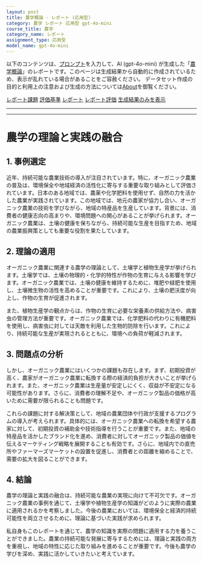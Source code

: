 ```yaml
---
layout: post
title: 農学概論 - レポート (応用型)
category: 農学 レポート 応用型 gpt-4o-mini
course_title: 農学
category_name: レポート
assignment_type: 応用型
model_name: gpt-4o-mini
---
```


以下のコンテンツは、[プロンプト](http://127.0.0.1:8000/generated/農学/gpt-4o-mini/prompt_レポート-応用型.md)を入力して、AI (gpt-4o-mini) が生成した「[農学概論](/contents/農学/)」のレポートです。このページは生成結果から自動的に作成されているため、表示が乱れている場合があることをご容赦ください。
データセット作成の目的と利用上の注意および生成の方法については[About](/About)を御覧ください。

[レポート課題](../レポート課題-応用型)
[評価基準](../評価基準-応用型)
[レポート](../レポート-応用型)
[レポート評価](../レポート評価-応用型)
[生成結果のみを表示](http://127.0.0.1:8000/generated/農学/gpt-4o-mini/レポート-応用型.md)
  

***
***
  
# 農学の理論と実践の融合

## 1. 事例選定

近年、持続可能な農業技術の導入が注目されています。特に、オーガニック農業の普及は、環境保全や地域経済の活性化に寄与する重要な取り組みとして評価されています。日本のある地域では、農薬や化学肥料を使用せず、自然の力を活かした農業が実践されています。この地域では、地元の農家が協力し合い、オーガニック農業の技術を学びながら、地域の特産品を生産しています。背景には、消費者の健康志向の高まりや、環境問題への関心があることが挙げられます。オーガニック農業は、土壌の健康を保ちながら、持続可能な生産を目指すため、地域の農業振興策としても重要な役割を果たしています。

## 2. 理論の適用

オーガニック農業に関連する農学の理論として、土壌学と植物生産学が挙げられます。土壌学では、土壌の物理的・化学的特性が作物の生育に与える影響を学びます。オーガニック農業では、土壌の健康を維持するために、堆肥や緑肥を使用し、土壌微生物の活性を高めることが重要です。これにより、土壌の肥沃度が向上し、作物の生育が促進されます。

また、植物生産学の観点からは、作物の生育に必要な栄養素の供給方法や、病害虫の管理方法が重要です。オーガニック農業では、化学肥料の代わりに有機肥料を使用し、病害虫に対しては天敵を利用した生物的防除を行います。これにより、持続可能な生産が実現されるとともに、環境への負荷が軽減されます。

## 3. 問題点の分析

しかし、オーガニック農業にはいくつかの課題も存在します。まず、初期投資が高く、農家がオーガニック農業に転換する際の経済的負担が大きいことが挙げられます。また、オーガニック農業は生産量が安定しにくく、収益が不安定になる可能性があります。さらに、消費者の理解不足や、オーガニック製品の価格が高いために需要が限られることも問題です。

これらの課題に対する解決策として、地域の農業団体や行政が支援するプログラムの導入が考えられます。具体的には、オーガニック農業への転換を希望する農家に対して、初期投資の補助金や技術指導を行うことが重要です。また、地域の特産品を活かしたブランド化を進め、消費者に対してオーガニック製品の価値を伝えるマーケティング戦略を展開することも有効です。さらに、地域内での直売所やファーマーズマーケットの設置を促進し、消費者との距離を縮めることで、需要の拡大を図ることができます。

## 4. 結論

農学の理論と実践の融合は、持続可能な農業の実現に向けて不可欠です。オーガニック農業の事例を通じて、土壌学や植物生産学の知識がどのように実際の農業に適用されるかを考察しました。今後の農業においては、環境保全と経済的持続可能性を両立させるために、理論に基づいた実践が求められます。

私自身もこのレポートを通じて、農学の知識を実際の問題に適用する力を養うことができました。農業の持続可能な発展に寄与するためには、理論と実践の両方を重視し、地域の特性に応じた取り組みを進めることが重要です。今後も農学の学びを深め、実践に活かしていきたいと考えています。
